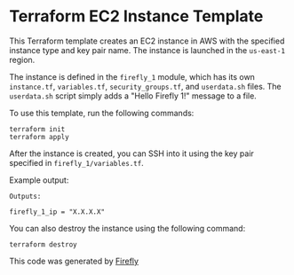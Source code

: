 # Terraform EC2 Instance Template

This Terraform template creates an EC2 instance in AWS with the specified instance type and key pair name. The instance is launched in the `us-east-1` region.

The instance is defined in the `firefly_1` module, which has its own `instance.tf`, `variables.tf`, `security_groups.tf`, and `userdata.sh` files. The `userdata.sh` script simply adds a "Hello Firefly 1!" message to a file.

To use this template, run the following commands:

```
terraform init
terraform apply
```

After the instance is created, you can SSH into it using the key pair specified in `firefly_1/variables.tf`.

Example output:

```
Outputs:

firefly_1_ip = "X.X.X.X"
```

You can also destroy the instance using the following command:

```
terraform destroy
``` 
This code was generated by [Firefly](https://app.gofirefly.io)
